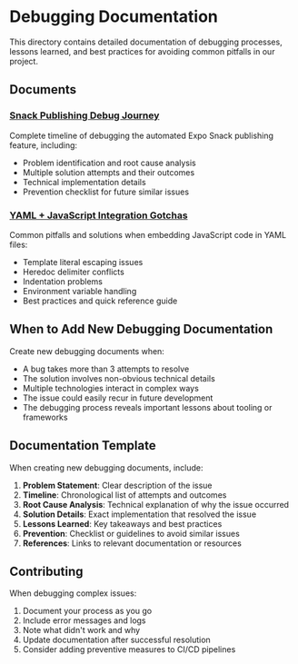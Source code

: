# Debugging Documentation

This directory contains detailed documentation of debugging processes, lessons learned, and best practices for avoiding common pitfalls in our project.

## Documents

### [Snack Publishing Debug Journey](./snack-publishing-debug.md)
Complete timeline of debugging the automated Expo Snack publishing feature, including:
- Problem identification and root cause analysis
- Multiple solution attempts and their outcomes
- Technical implementation details
- Prevention checklist for future similar issues

### [YAML + JavaScript Integration Gotchas](./yaml-javascript-gotchas.md)
Common pitfalls and solutions when embedding JavaScript code in YAML files:
- Template literal escaping issues
- Heredoc delimiter conflicts
- Indentation problems
- Environment variable handling
- Best practices and quick reference guide

## When to Add New Debugging Documentation

Create new debugging documents when:
- A bug takes more than 3 attempts to resolve
- The solution involves non-obvious technical details
- Multiple technologies interact in complex ways
- The issue could easily recur in future development
- The debugging process reveals important lessons about tooling or frameworks

## Documentation Template

When creating new debugging documents, include:

1. **Problem Statement**: Clear description of the issue
2. **Timeline**: Chronological list of attempts and outcomes
3. **Root Cause Analysis**: Technical explanation of why the issue occurred
4. **Solution Details**: Exact implementation that resolved the issue
5. **Lessons Learned**: Key takeaways and best practices
6. **Prevention**: Checklist or guidelines to avoid similar issues
7. **References**: Links to relevant documentation or resources

## Contributing

When debugging complex issues:
1. Document your process as you go
2. Include error messages and logs
3. Note what didn't work and why
4. Update documentation after successful resolution
5. Consider adding preventive measures to CI/CD pipelines